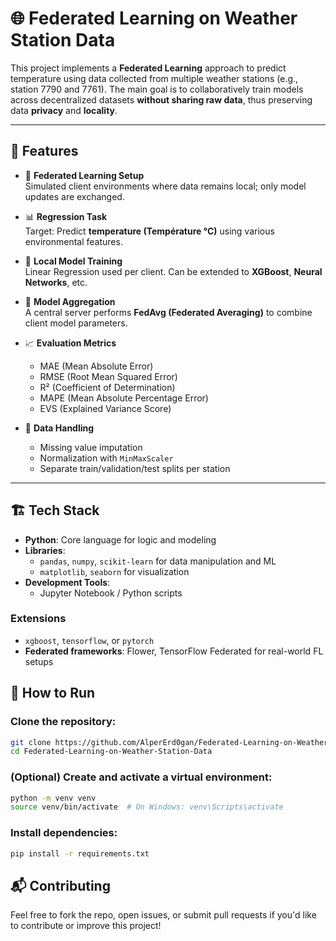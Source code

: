 # 🌐 Federated Learning on Weather Station Data

This project implements a **Federated Learning** approach to predict temperature using data collected from multiple weather stations (e.g., station 7790 and 7761). The main goal is to collaboratively train models across decentralized datasets **without sharing raw data**, thus preserving data **privacy** and **locality**.

---

## 🚀 Features

- 🔐 **Federated Learning Setup**  
  Simulated client environments where data remains local; only model updates are exchanged.

- 📊 **Regression Task**  
  Target: Predict **temperature (Température °C)** using various environmental features.

- 🤖 **Local Model Training**  
  Linear Regression used per client. Can be extended to **XGBoost**, **Neural Networks**, etc.

- 🔁 **Model Aggregation**  
  A central server performs **FedAvg (Federated Averaging)** to combine client model parameters.

- 📈 **Evaluation Metrics**  
  - MAE (Mean Absolute Error)  
  - RMSE (Root Mean Squared Error)  
  - R² (Coefficient of Determination)  
  - MAPE (Mean Absolute Percentage Error)  
  - EVS (Explained Variance Score)

- 🧹 **Data Handling**  
  - Missing value imputation  
  - Normalization with `MinMaxScaler`  
  - Separate train/validation/test splits per station

---

## 🏗️ Tech Stack

- **Python**: Core language for logic and modeling  
- **Libraries**:
  - `pandas`, `numpy`, `scikit-learn` for data manipulation and ML
  - `matplotlib`, `seaborn` for visualization
- **Development Tools**:
  - Jupyter Notebook / Python scripts

### Extensions
- `xgboost`, `tensorflow`, or `pytorch`
- **Federated frameworks**: Flower, TensorFlow Federated for real-world FL setups



## 📌 How to Run
### Clone the repository:

```bash
git clone https://github.com/AlperErd0gan/Federated-Learning-on-Weather-Station-Data.git
cd Federated-Learning-on-Weather-Station-Data
```
### (Optional) Create and activate a virtual environment:
```bash
python -m venv venv
source venv/bin/activate  # On Windows: venv\Scripts\activate

```
### Install dependencies:
```bash
pip install -r requirements.txt
```




## 📬 Contributing
Feel free to fork the repo, open issues, or submit pull requests if you'd like to contribute or improve this project!